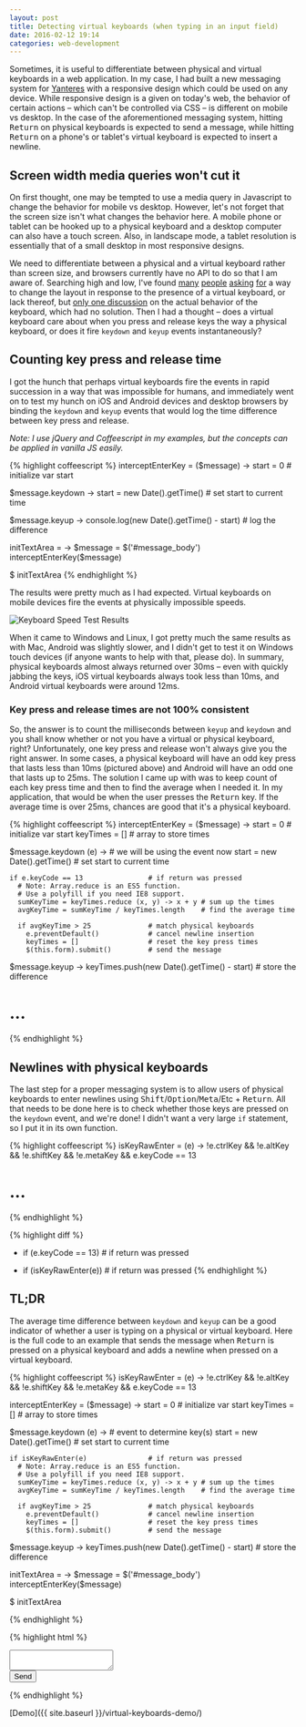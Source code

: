 ```yaml
---
layout: post
title: Detecting virtual keyboards (when typing in an input field)
date: 2016-02-12 19:14
categories: web-development
---
```


Sometimes, it is useful to differentiate between physical and virtual keyboards in a web application. In my case, I had built a new messaging system for [Yanteres](https://yanteres.com) with a responsive design which could be used on any device. While responsive design is a given on today's web, the behavior of certain actions – which can't be controlled via CSS – is different on mobile vs desktop. In the case of the aforementioned messaging system, hitting <kbd>Return</kbd> on physical keyboards is expected to send a message, while hitting <kbd>Return</kbd> on a phone's or tablet's virtual keyboard is expected to insert a newline.

## Screen width media queries won't cut it

On first thought, one may be tempted to use a media query in Javascript to change the behavior for mobile vs desktop. However, let's not forget that the screen size isn't what changes the behavior here. A mobile phone or tablet can be hooked up to a physical keyboard and a desktop computer can also have a touch screen. Also, in landscape mode, a tablet resolution is essentially that of a small desktop in most responsive designs.

We need to differentiate between a physical and a virtual keyboard rather than screen size, and browsers currently have no API to do so that I am aware of. Searching high and low, I've found [many](http://stackoverflow.com/questions/2593139/ipad-web-app-detect-virtual-keyboard-using-javascript-in-safari) [people](http://stackoverflow.com/questions/13270659/detect-virtual-keyboard-vs-hardware-keyboard) [asking](http://stackoverflow.com/questions/8556933/screen-styling-when-virtual-keyboard-is-active) [for](http://stackoverflow.com/questions/11600040/jquery-js-html5-change-page-content-when-keyboard-is-visible-on-mobile-devices) a way to change the layout in response to the presence of a virtual keyboard, or lack thereof, but [only one discussion](http://stackoverflow.com/questions/18880236/how-do-i-detect-hardware-keyboard-presence-with-javascript) on the actual behavior of the keyboard, which had no solution. Then I had a thought – does a virtual keyboard care about when you press and release keys the way a physical keyboard, or does it fire `keydown` and `keyup` events instantaneously?

## Counting key press and release time

I got the hunch that perhaps virtual keyboards fire the events in rapid succession in a way that was impossible for humans, and immediately went on to test my hunch on iOS and Android devices and desktop browsers by binding the `keydown` and `keyup` events that would log the time difference between key press and release.

*Note: I use jQuery and Coffeescript in my examples, but the concepts can be applied in vanilla JS easily.*

{% highlight coffeescript %}
interceptEnterKey = ($message) ->
  start = 0                           # initialize var start

  $message.keydown ->
    start = new Date().getTime()      # set start to current time

  $message.keyup ->
    console.log(new Date().getTime() - start) # log the difference

initTextArea = ->
  $message = $('#message_body')
  interceptEnterKey($message)

$ initTextArea
{% endhighlight %}

The results were pretty much as I had expected. Virtual keyboards on mobile devices fire the events at physically impossible speeds.

<img class="img-responsive thumbnail"
  alt="Keyboard Speed Test Results"
  src="{{ site.baseurl }}/images/virtual-keyboard.png">

When it came to Windows and Linux, I got pretty much the same results as with Mac, Android was slightly slower, and I didn't get to test it on Windows touch devices (if anyone wants to help with that, please do). In summary, physical keyboards almost always returned over 30ms – even with quickly jabbing the keys, iOS virtual keyboards always took less than 10ms, and Android virtual keyboards were around 12ms.

### Key press and release times are not 100% consistent

So, the answer is to count the milliseconds between `keyup` and `keydown` and you shall know whether or not you have a virtual or physical keyboard, right? Unfortunately, one key press and release won't always give you the right answer. In some cases, a physical keyboard will have an odd key press that lasts less than 10ms (pictured above) and Android will have an odd one that lasts up to 25ms. The solution I came up with was to keep count of each key press time and then to find the average when I needed it. In my application, that would be when the user presses the <kbd>Return</kbd> key. If the average time is over 25ms, chances are good that it's a physical keyboard.

{% highlight coffeescript %}
interceptEnterKey = ($message) ->
  start = 0                           # initialize var start
  keyTimes = []                       # array to store times

  $message.keydown (e) ->             # we will be using the event now
    start = new Date().getTime()      # set start to current time

    if e.keyCode == 13                # if return was pressed
      # Note: Array.reduce is an ES5 function.
      # Use a polyfill if you need IE8 support.
      sumKeyTime = keyTimes.reduce (x, y) -> x + y # sum up the times
      avgKeyTime = sumKeyTime / keyTimes.length    # find the average time

      if avgKeyTime > 25              # match physical keyboards
        e.preventDefault()            # cancel newline insertion
        keyTimes = []                 # reset the key press times
        $(this.form).submit()         # send the message

  $message.keyup ->
    keyTimes.push(new Date().getTime() - start) # store the difference

# ...
{% endhighlight %}

## Newlines with physical keyboards

The last step for a proper messaging system is to allow users of physical keyboards to enter newlines using <kbd>Shift</kbd>/<kbd>Option</kbd>/<kbd>Meta</kbd>/Etc + <kbd>Return</kbd>. All that needs to be done here is to check whether those keys are pressed on the `keydown` event, and we're done! I didn't want a very large `if` statement, so I put it in its own function.

{% highlight coffeescript %}
isKeyRawEnter = (e) ->
  !e.ctrlKey && !e.altKey && !e.shiftKey && !e.metaKey && e.keyCode == 13

# ...
{% endhighlight %}

{% highlight diff %}
-    if (e.keyCode == 13)              # if return was pressed
+    if (isKeyRawEnter(e))             # if return was pressed
{% endhighlight %}

## TL;DR

The average time difference between `keydown` and `keyup` can be a good indicator of whether a user is typing on a physical or virtual keyboard. Here is the full code to an example that sends the message when <kbd>Return</kbd> is pressed on a physical keyboard and adds a newline when pressed on a virtual keyboard.

{% highlight coffeescript %}
isKeyRawEnter = (e) ->
  !e.ctrlKey && !e.altKey && !e.shiftKey && !e.metaKey && e.keyCode == 13

interceptEnterKey = ($message) ->
  start = 0                           # initialize var start
  keyTimes = []                       # array to store times

  $message.keydown (e) ->             # event to determine key(s)
    start = new Date().getTime()      # set start to current time

    if isKeyRawEnter(e)               # if return was pressed
      # Note: Array.reduce is an ES5 function.
      # Use a polyfill if you need IE8 support.
      sumKeyTime = keyTimes.reduce (x, y) -> x + y # sum up the times
      avgKeyTime = sumKeyTime / keyTimes.length    # find the average time

      if avgKeyTime > 25              # match physical keyboards
        e.preventDefault()            # cancel newline insertion
        keyTimes = []                 # reset the key press times
        $(this.form).submit()         # send the message

  $message.keyup ->
    keyTimes.push(new Date().getTime() - start) # store the difference

initTextArea = ->
  $message = $('#message_body')
  interceptEnterKey($message)

$ initTextArea

{% endhighlight %}

{% highlight html %}
<form id="message-form" method="post" action="/messages">
  <div>
    <textarea id="message_body" name="message[body]"></textarea>
  </div>
  <div>
    <button type="submit">Send</button>
  </div>
</form>
{% endhighlight %}

[Demo]({{ site.baseurl }}/virtual-keyboards-demo/)
